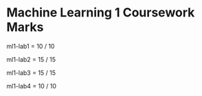# Machine Learning 1 Coursework Marks
ml1-lab1 = 10 / 10

ml1-lab2 = 15 / 15

ml1-lab3 = 15 / 15

ml1-lab4 = 10 / 10
